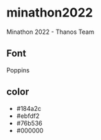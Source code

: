 # minathon2022
Minathon 2022 - Thanos Team

## Font
Poppins

## color
- \#184a2c
- \#ebfdf2
- \#76b536
- \#000000